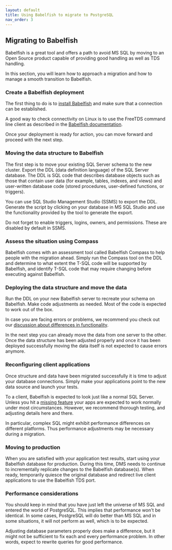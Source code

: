 ```yaml
---
layout: default
title: Using Babelfish to migrate to PostgreSQL
nav_order: 3
---
```


## Migrating to Babelfish

Babelfish is a great tool and offers a path to avoid MS SQL by moving to an Open
Source product capable of providing good handling as well as TDS handling.

In this section, you will learn how to approach a migration and how to manage a
smooth transition to Babelfish.


### Create a Babelfish deployment

The first thing to do is to [install Babelfish](../installation/compiling-babelfish-from-source) and
make sure that a connection can be established. 

A good way to check connectivity on Linux is to use the FreeTDS command line
client as described in the [Babelfish documentation](../command-line).

Once your deployment is ready for action, you can move forward and proceed with
the next step.


### Moving the data structure to Babelfish

 The first step is to move your existing SQL Server schema to the new
 cluster. Export the DDL (data definition language) of the SQL Server
 database. The DDL is SQL code that describes database objects such
 as those that contain user data (for example, tables, indexes, and
 views) and user-written database code (stored procedures,
 user-defined functions, or triggers).

You can use SQL Studio Management Studio (SSMS) to export the DDL.
Generate the script by clicking on your database in MS SQL Studio and use the
functionality provided by the tool to generate the export.

Do not forget to enable triggers, logins, owners, and
permissions. These are disabled by default in SSMS.


### Assess the situation using Compass

Babelfish comes with an assessment tool called Babelfish Compass to help people
with the migration ahead. Simply run the Compass tool on the DDL and determine
to what extent the T-SQL code will be supported by Babelfish, and identify T-SQL
code that may require changing before executing against Babelfish. 

 
### Deploying the data structure and move the data

Run the DDL on your new Babelfish server to recreate your schema on Babelfish. 
Make code adjustments as needed. Most of the code is expected to work out of the
box. 

In case you are facing errors or problems, we recommend you check out our [discussion about
differences in functionality](/docs/limitations-of-babelfish).

In the next step you can already move the data from one server to the other.
Once the data structure has been adjusted properly and once it has been deployed
successfully moving the data itself is not expected to cause errors anymore.


### Reconfiguring client applications

Once structure and data have been migrated successfully it is time to adjust
your database connections. Simply make your applications point to the new data
source and launch your tests.

To a client, Babelfish is expected to look just like a normal SQL Server. Unless
you hit a [missing feature](/docs/architecture/missing-features) your apps are expected to work
normally under most circumstances. However, we recommend thorough testing, and
adjusting details here and there.

In particular, complex SQL might exhibit performance differences on different platforms. Thus
performance adjustments may be necessary during a migration.


### Moving to production

When you are satisfied with your application test results, start using your
Babelfish database for production. During this time, DMS needs to continue
to incrementally replicate changes to the Babelfish database(s). When ready,
temporarily quiesce the original database and redirect live client applications
to use the Babelfish TDS port.


### Performance considerations

You should keep in mind that you have just left the universe of MS SQL and
entered the world of PostgreSQL. This implies that performance won't be
identical. In some cases, PostgreSQL will do better than MS SQL and in some
situations, it will not perform as well, which is to be expected. 

Adjusting database parameters properly does make a difference, but it might not
be sufficient to fix each and every performance problem. In other words, expect
to rewrite queries for good performance.
